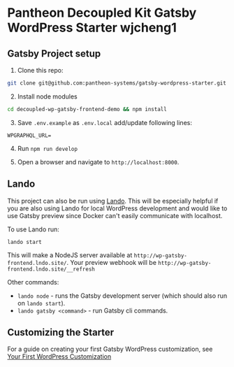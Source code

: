 # Pantheon Decoupled Kit Gatsby WordPress Starter wjcheng1

## Gatsby Project setup

1. Clone this repo:

```bash
git clone git@github.com:pantheon-systems/gatsby-wordpress-starter.git
```

2. Install node modules

```bash
cd decoupled-wp-gatsby-frontend-demo && npm install
```

3. Save `.env.example` as `.env.local` add/update following lines:

```
WPGRAPHQL_URL=
```

4. Run `npm run develop`

5. Open a browser and navigate to `http://localhost:8000`.

## Lando

This project can also be run using [Lando](https://docs.lando.dev/basics/installation.html).
This will be especially helpful if you are also using Lando for local WordPress
development and would like to use Gatsby preview since Docker can't easily
communicate with localhost.

To use Lando run:

```
lando start
```

This will make a NodeJS server available at `http://wp-gatsby-frontend.lndo.site/`. Your preview webhook will be `http://wp-gatsby-frontend.lndo.site/__refresh`

Other commands:

- `lando node` - runs the Gatsby development server (which should also run on `lando start`).
- `lando gatsby <command>` - run Gatsby cli commands.

## Customizing the Starter

For a guide on creating your first Gatsby WordPress customization, see [Your First WordPress Customization](https://github.com/pantheon-systems/decoupled-kit-js/blob/canary/web/docs/Frontend%20Starters/Gatsby%20Wordpress/your-first-customization.md)
